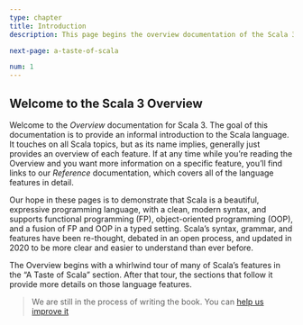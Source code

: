 ```yaml
---
type: chapter
title: Introduction
description: This page begins the overview documentation of the Scala 3 language.

next-page: a-taste-of-scala

num: 1
---
```


## Welcome to the Scala 3 Overview

Welcome to the _Overview_ documentation for Scala 3. The goal of this documentation is to provide an informal introduction to the Scala language. It touches on all Scala topics, but as its name implies, generally just provides an overview of each feature. If at any time while you’re reading the Overview and you want more information on a specific feature, you’ll find links to our _Reference_ documentation, which covers all of the language features in detail.

Our hope in these pages is to demonstrate that Scala is a beautiful, expressive programming language, with a clean, modern syntax, and supports functional programming (FP), object-oriented programming (OOP), and a fusion of FP and OOP in a typed setting. Scala’s syntax, grammar, and features have been re-thought, debated in an open process, and updated in 2020 to be more clear and easier to understand than ever before.

The Overview begins with a whirlwind tour of many of Scala’s features in the “A Taste of Scala” section. After that tour, the sections that follow it provide more details on those language features.


<!-- We should have a link structure on the whole tour here -->

> We are still in the process of writing the book. You can [help us improve it][contributing] 

[contributing]: /scala3/contribute-to-docs.html
